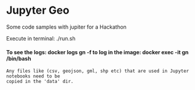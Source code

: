# Jupyter Geo
Some code samples with jupiter for a Hackathon

Execute in terminal: ./run.sh
#### To see the logs: docker logs gn -f to log in the image: docker exec -it gn /bin/bash

```
Any files like (csv, geojson, gml, shp etc) that are used in Jupyter notebooks need to be 
copied in the 'data' dir.
```